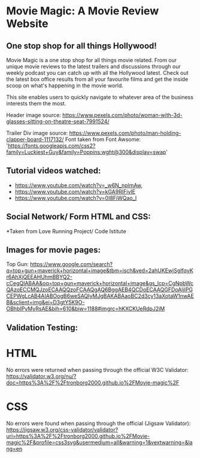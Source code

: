 # Movie Magic: A Movie Review Website 

## One stop shop for all things Hollywood!

Movie Magic is a one stop shop for all things movie related. From our unique movie reviews to the latest trailers and discussions through our weekly podcast you can catch up with all the Hollywood latest. Check out the latest box office results from all your favourite films and get the inside scoop on what's happening in the movie world. 

This site enables users to quickly navigate to whatever area of the business interests them the most. 


Header image source: https://www.pexels.com/photo/woman-with-3d-glasses-sitting-on-theatre-seat-7991524/

Trailer Div image source: https://www.pexels.com/photo/man-holding-clapper-board-1117132/
Font taken from Font Awsome: 'https://fonts.googleapis.com/css2?family=Luckiest+Guy&family=Poppins:wght@300&display=swap'

## Tutorial videos watched:
* https://www.youtube.com/watch?v=_w6N_nplmAw, 
* https://www.youtube.com/watch?v=kGA9RIFiyIE
* https://www.youtube.com/watch?v=0I8FiWQao_I

## Social Network/ Form HTML and CSS: 

*Taken from Love Running Project/ Code Istitute 

## Images for movie pages:

Top Gun: 
https://www.google.com/search?q=top+gun+maverick+horizontal+image&tbm=isch&ved=2ahUKEwjSgIfqyKr6AhXjQEEAHUhmBBYQ2-cCegQIABAA&oq=top+gun+maverick+horizontal+image&gs_lcp=CgNpbWcQAzoECCMQJzoECAAQQzoFCAAQgAQ6BggAEB4QCDoECAAQGFDoAljIPGCEPWgLcAB4AIABOogB6weSAQIyMJgBAKABAaoBC2d3cy13aXotaW1nwAEB&sclient=img&ei=D3gtY5K9O-OBhbIPyMyRsAE&bih=610&biw=1188#imgrc=hKXCKUeRdpJ2jM


## Validation Testing: 

# HTML

No errors were returned when passing through the official W3C Validator: https://validator.w3.org/nu/?doc=https%3A%2F%2Ftronborg2000.github.io%2FMovie-magic%2F

# CSS

No errors were found when passing through the official (Jigsaw Validator): https://jigsaw.w3.org/css-validator/validator?uri=https%3A%2F%2Ftronborg2000.github.io%2FMovie-magic%2F&profile=css3svg&usermedium=all&warning=1&vextwarning=&lang=en












